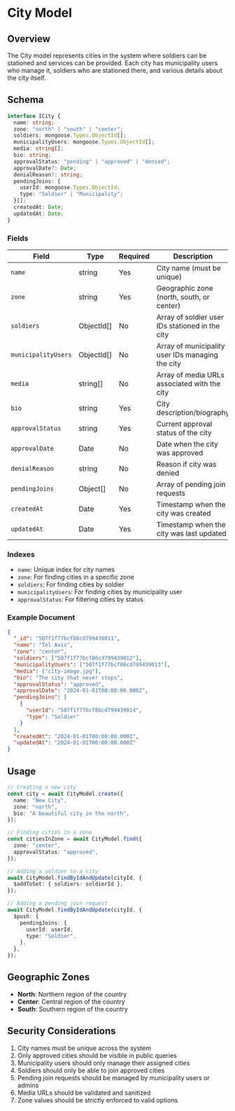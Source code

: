 # City Model

## Overview

The City model represents cities in the system where soldiers can be stationed and services can be provided. Each city has municipality users who manage it, soldiers who are stationed there, and various details about the city itself.

## Schema

```typescript
interface ICity {
  name: string;
  zone: "north" | "south" | "center";
  soldiers: mongoose.Types.ObjectId[];
  municipalityUsers: mongoose.Types.ObjectId[];
  media: string[];
  bio: string;
  approvalStatus: "pending" | "approved" | "denied";
  approvalDate?: Date;
  denialReason?: string;
  pendingJoins: {
    userId: mongoose.Types.ObjectId;
    type: "Soldier" | "Municipality";
  }[];
  createdAt: Date;
  updatedAt: Date;
}
```

### Fields

| Field               | Type       | Required | Description                                      |
| ------------------- | ---------- | -------- | ------------------------------------------------ |
| `name`              | string     | Yes      | City name (must be unique)                       |
| `zone`              | string     | Yes      | Geographic zone (north, south, or center)        |
| `soldiers`          | ObjectId[] | No       | Array of soldier user IDs stationed in the city  |
| `municipalityUsers` | ObjectId[] | No       | Array of municipality user IDs managing the city |
| `media`             | string[]   | No       | Array of media URLs associated with the city     |
| `bio`               | string     | Yes      | City description/biography                       |
| `approvalStatus`    | string     | Yes      | Current approval status of the city              |
| `approvalDate`      | Date       | No       | Date when the city was approved                  |
| `denialReason`      | string     | No       | Reason if city was denied                        |
| `pendingJoins`      | Object[]   | No       | Array of pending join requests                   |
| `createdAt`         | Date       | Yes      | Timestamp when the city was created              |
| `updatedAt`         | Date       | Yes      | Timestamp when the city was last updated         |

### Indexes

- `name`: Unique index for city names
- `zone`: For finding cities in a specific zone
- `soldiers`: For finding cities by soldier
- `municipalityUsers`: For finding cities by municipality user
- `approvalStatus`: For filtering cities by status

### Example Document

```json
{
  "_id": "507f1f77bcf86cd799439011",
  "name": "Tel Aviv",
  "zone": "center",
  "soldiers": ["507f1f77bcf86cd799439012"],
  "municipalityUsers": ["507f1f77bcf86cd799439013"],
  "media": ["city-image.jpg"],
  "bio": "The city that never stops",
  "approvalStatus": "approved",
  "approvalDate": "2024-01-01T00:00:00.000Z",
  "pendingJoins": [
    {
      "userId": "507f1f77bcf86cd799439014",
      "type": "Soldier"
    }
  ],
  "createdAt": "2024-01-01T00:00:00.000Z",
  "updatedAt": "2024-01-01T00:00:00.000Z"
}
```

## Usage

```typescript
// Creating a new city
const city = await CityModel.create({
  name: "New City",
  zone: "north",
  bio: "A beautiful city in the north",
});

// Finding cities in a zone
const citiesInZone = await CityModel.find({
  zone: "center",
  approvalStatus: "approved",
});

// Adding a soldier to a city
await CityModel.findByIdAndUpdate(cityId, {
  $addToSet: { soldiers: soldierId },
});

// Adding a pending join request
await CityModel.findByIdAndUpdate(cityId, {
  $push: {
    pendingJoins: {
      userId: userId,
      type: "Soldier",
    },
  },
});
```

## Geographic Zones

- **North**: Northern region of the country
- **Center**: Central region of the country
- **South**: Southern region of the country

## Security Considerations

1. City names must be unique across the system
2. Only approved cities should be visible in public queries
3. Municipality users should only manage their assigned cities
4. Soldiers should only be able to join approved cities
5. Pending join requests should be managed by municipality users or admins
6. Media URLs should be validated and sanitized
7. Zone values should be strictly enforced to valid options
